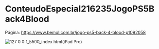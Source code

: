 # ConteudoEspecial216235JogoPS5Back4Blood

Página:  https://www.bemol.com.br/jogo-ps5-back-4-blood-p1092058

![127 0 0 1_5500_index html(iPad Pro)](https://github.com/fabricio-hunt/ConteudoEspecial216235JogoPS5Back4Blood/assets/87333479/13bc280c-34a6-41db-a3ed-8948f7ec0b7a)
